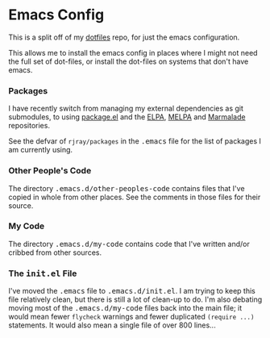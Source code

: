 # Emacs Config

This is a split off of my [dotfiles](https://github.com/rjray/dotfiles) repo,
for just the emacs configuration.

This allows me to install the emacs config in places where I might not need
the full set of dot-files, or install the dot-files on systems that don't
have emacs.

### Packages

I have recently switch from managing my external dependencies as git
submodules, to using [package.el](http://wikemacs.org/wiki/Package.el) and the
[ELPA](https://www.emacswiki.org/emacs/ELPA),
[MELPA](https://www.emacswiki.org/emacs/MELPA)
and [Marmalade](https://www.emacswiki.org/emacs/MarmaladeRepo) repositories.

See the defvar of `rjray/packages` in the <kbd>.emacs</kbd> file for the list
of packages I am currently using.

### Other People's Code

The directory <kbd>.emacs.d/other-peoples-code</kbd> contains files that I've
copied in whole from other places. See the comments in those files for their
source.

### My Code

The directory <kbd>.emacs.d/my-code</kbd> contains code that I've written
and/or cribbed from other sources.

### The <kbd>init.el</kbd> File

I've moved the <kbd>.emacs</kbd> file to <kbd>.emacs.d/init.el</kbd>. I am
trying to keep this file relatively clean, but there is still a lot of clean-up
to do. I'm also debating moving most of the <kbd>.emacs.d/my-code</kbd> files
back into the main file; it would mean fewer `flycheck` warnings and fewer
duplicated `(require ...)` statements. It would also mean a single file of over
800 lines...
